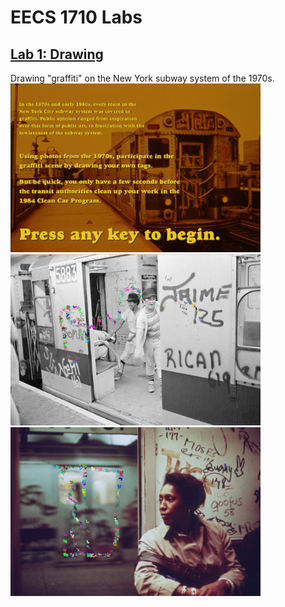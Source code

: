 # EECS 1710 Labs

## [Lab 1: Drawing](https://github.com/inarticulatetheory/EECS1710-michelle/tree/main/Lab%201)
Drawing "graffiti" on the New York subway system of the 1970s.
<br />
<img src="./Lab%201/images/screenshot1.png" width="400px">
<img src="./Lab%201/images/screenshot2.png" width="400px">
<img src="./Lab%201/images/screenshot3.png" width="400px">

